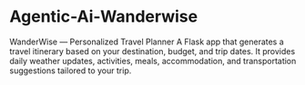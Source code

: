 # Agentic-Ai-Wanderwise
WanderWise — Personalized Travel Planner A Flask app that generates a travel itinerary based on your destination, budget, and trip dates. It provides daily weather updates, activities, meals, accommodation, and transportation suggestions tailored to your trip.

